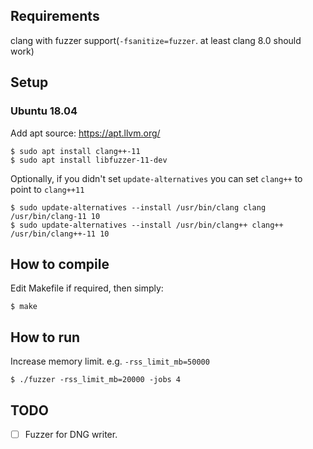 ## Requirements

clang with fuzzer support(`-fsanitize=fuzzer`. at least clang 8.0 should work)

## Setup

### Ubuntu 18.04

Add apt source: https://apt.llvm.org/

```
$ sudo apt install clang++-11
$ sudo apt install libfuzzer-11-dev
```

Optionally, if you didn't set `update-alternatives` you can set `clang++` to point to `clang++11`

```
$ sudo update-alternatives --install /usr/bin/clang clang /usr/bin/clang-11 10
$ sudo update-alternatives --install /usr/bin/clang++ clang++ /usr/bin/clang++-11 10
```

## How to compile

Edit Makefile if required, then simply:

```
$ make
```

## How to run

Increase memory limit. e.g. `-rss_limit_mb=50000`

```
$ ./fuzzer -rss_limit_mb=20000 -jobs 4
```


## TODO

* [ ] Fuzzer for DNG writer.
